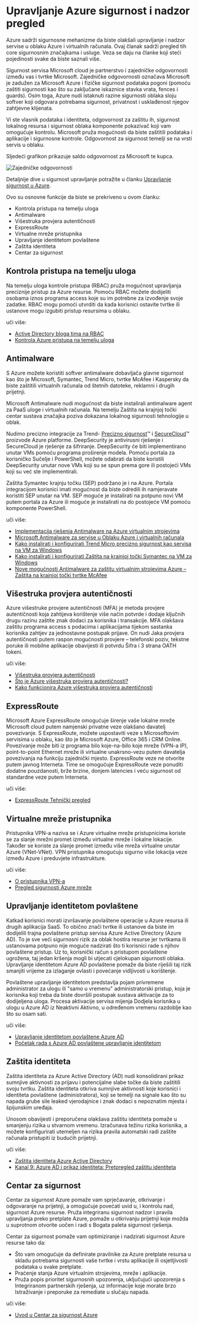 <properties
   pageTitle="Upravljanje Azure sigurnost i nadzor pregled | Microsoft Azure"
   description=" Azure sadrži sigurnosne mehanizme da biste olakšali upravljanje i nadzor servise u oblaku Azure i virtualnih računala.  Ovaj članak sadrži pregled tih core sigurnosnim značajkama i usluge. "
   services="security"
   documentationCenter="na"
   authors="TerryLanfear"
   manager="StevenPo"
   editor="TomSh"/>

<tags
   ms.service="security"
   ms.devlang="na"
   ms.topic="article"
   ms.tgt_pltfrm="na"
   ms.workload="na"
   ms.date="08/16/2016"
   ms.author="terrylan"/>

# <a name="azure-security-management-and-monitoring-overview"></a>Upravljanje Azure sigurnost i nadzor pregled

Azure sadrži sigurnosne mehanizme da biste olakšali upravljanje i nadzor servise u oblaku Azure i virtualnih računala. Ovaj članak sadrži pregled tih core sigurnosnim značajkama i usluge. Veza se daju na članke koji steći pojedinosti svake da biste saznali više.

Sigurnost servisa Microsoft cloud je partnerstvo i zajedničke odgovornosti između vas i tvrtke Microsoft. Zajedničke odgovornosti označava Microsoft je zadužen za Microsoft Azure i fizičke sigurnost podataka pogoni (pomoću zaštiti sigurnosti kao što su zaključane iskaznice stavka vrata, fences i guards). Osim toga, Azure nudi istaknuti razine sigurnosti oblaka sloju softver koji odgovara potrebama sigurnost, privatnost i usklađenost njegov zahtjevne klijenata.

Vi ste vlasnik podataka i identiteta, odgovornost za zaštitu ih, sigurnost lokalnog resursa i sigurnost oblaka komponente pokazivač koji vam omogućuje kontrolu. Microsoft pruža mogućnosti da biste zaštitili podataka i aplikacije i sigurnosne kontrole. Odgovornost za sigurnost temelji se na vrsti servis u oblaku.

Sljedeći grafikon prikazuje saldo odgovornost za Microsoft te kupca.

![Zajedničke odgovornosti][1]

Detaljnije dive u sigurnost upravljanje potražite u članku [Upravljanje sigurnost u Azure](azure-security-management.md).

Ovo su osnovne funkcije da biste se prekriveno u ovom članku:

- Kontrola pristupa na temelju uloga
- Antimalware
- Višestruka provjera autentičnosti
- ExpressRoute
- Virtualne mreže pristupnika
- Upravljanje identitetom povlaštene
- Zaštita identiteta
- Centar za sigurnost

## <a name="role-based-access-control"></a>Kontrola pristupa na temelju uloga

Na temelju uloga kontrole pristupa (RBAC) pruža mogućnost upravljanja preciznije pristup za Azure resurse. Pomoću RBAC možete dodijeliti osobama iznos programa access koje su im potrebne za izvođenje svoje zadatke.  RBAC mogu pomoći utvrditi da kada korisnici ostavite tvrtke ili ustanove mogu izgubiti pristup resursima u oblaku.

uči više:

- [Active Directory bloga tima na RBAC](http://i1.blogs.technet.com/b/ad/archive/2015/10/12/azure-rbac-is-ga.aspx)
- [Kontrola Azure pristupa na temelju uloga](../active-directory/role-based-access-control-configure.md)

## <a name="antimalware"></a>Antimalware

S Azure možete koristiti softver antimalware dobavljača glavne sigurnost kao što je Microsoft, Symantec, Trend Micro, tvrtke McAfee i Kaspersky da biste zaštitili virtualnih računala od štetnih datoteke, reklamni i drugih prijetnji.

Microsoft Antimalware nudi mogućnost da biste instalirali antimalware agent za PaaS uloge i virtualnih računala. Na temelju Zaštita na krajnjoj točki centar sustava značajka poziva dokazana lokalnog sigurnosti tehnologije u oblak.

Nudimo precizno integracije za Trend- [Precizno sigurnost](http://www.trendmicro.com/us/enterprise/cloud-solutions/deep-security/)™ i [SecureCloud](http://www.trendmicro.com/us/enterprise/cloud-solutions/secure-cloud/)™ proizvode Azure platforme. DeepSecurity je antivirusni rješenje i SecureCloud je rješenje za šifriranje. DeepSecurity će biti implementirano unutar VMs pomoću programa proširenje modela. Pomoću portala za korisničko Sučelje i PowerShell, možete odabrati da biste koristili DeepSecurity unutar nove VMs koji su se spun prema gore ili postojeći VMs koji su već ste implementirali.

Zaštita Symantec krajnju točku (SEP) podržano je i na Azure. Portala integracijom korisnici imati mogućnost da biste odredili ih namjeravate koristiti SEP unutar na VM. SEP moguće je instalirati na potpuno novi VM putem portala za Azure ili moguće je instalirati na do postojeće VM pomoću komponente PowerShell.

uči više:

- [Implementacija rješenja Antimalware na Azure virtualnim strojevima](https://azure.microsoft.com/blog/deploying-antimalware-solutions-on-azure-virtual-machines/)
- [Microsoft Antimalware za servise u Oblaku Azure i virtualnih računala](../security/azure-security-antimalware.md)
- [Kako instalirati i konfigurirati Trend Micro precizno sigurnost kao servisa na VM za Windows](../virtual-machines/virtual-machines-windows-classic-install-trend.md)
- [Kako instalirati i konfigurirati Zaštita na krajnjoj točki Symantec na VM za Windows](../virtual-machines/virtual-machines-windows-classic-install-symantec.md)
- [Nove mogućnosti Antimalware za zaštitu virtualnim strojevima Azure – Zaštita na krajnjoj točki tvrtke McAfee](https://azure.microsoft.com/blog/new-antimalware-options-for-protecting-azure-virtual-machines/)

## <a name="multi-factor-authentication"></a>Višestruka provjera autentičnosti

Azure višestruke provjere autentičnosti (MFA) je metoda provjere autentičnosti koja zahtijeva korištenje više način potvrde i dodaje ključnih drugu razinu zaštite znak dodaci za korisnika i transakcije. MFA olakšava zaštitu programa access s podacima i aplikacijama tijekom sastanka korisnika zahtjev za jednostavne postupak prijave. On nudi Jaka provjera autentičnosti putem raspon mogućnosti provjere – telefonski poziv, tekstne poruke ili mobilne aplikacije obavijesti ili potvrdu Šifra i 3 strana OATH tokeni.

uči više:

- [Višestruka provjera autentičnosti](https://azure.microsoft.com/documentation/services/multi-factor-authentication/)
- [Što je Azure višestruka provjera autentičnosti?](../multi-factor-authentication/multi-factor-authentication.md)
- [Kako funkcionira Azure višestruka provjera autentičnosti](../multi-factor-authentication/multi-factor-authentication-how-it-works.md)

## <a name="expressroute"></a>ExpressRoute

Microsoft Azure ExpressRoute omogućuje širenje vaše lokalne mreže Microsoft cloud putem namjenski privatne veze olakšano davatelj povezivanje. S ExpressRoute, možete uspostaviti veze s Microsoftovim servisima u oblaku, kao što je Microsoft Azure, Office 365 i CRM Online. Povezivanje može biti iz programa bilo koje-na-bilo koje mreže (VPN-a IP), point-to-point Ethernet mreže ili virtualne unakrsno-vezu putem davatelja povezivanja na funkciju zajednički mjesto. ExpressRoute veze ne otvorite putem javnog Interneta. Time se omogućuje ExpressRoute veze ponuditi dodatne pouzdanosti, brže brzine, donjem latencies i veću sigurnost od standardne veze putem Interneta.

uči više:

- [ExpressRoute Tehnički pregled](../expressroute/expressroute-introduction.md)

## <a name="virtual-network-gateways"></a>Virtualne mreže pristupnika

Pristupnika VPN-a naziva se i Azure virtualne mreže pristupnicima koriste se za slanje mrežni promet između virtualne mreže i lokalne lokacije. Također se koriste za slanje promet između više mreža virtualne unutar Azure (VNet-VNet).  VPN pristupnika omogućuju sigurno više lokacija veze između Azure i preduvjete infrastrukture.

uči više:

- [O pristupnika VPN-a](../vpn-gateway/vpn-gateway-about-vpngateways.md)
- [Pregled sigurnosti Azure mreže](security-network-overview.md)

## <a name="privileged-identity-management"></a>Upravljanje identitetom povlaštene

Katkad korisnici morati izvršavanje povlaštene operacije u Azure resursa ili drugih aplikacija SaaS. To obično znači tvrtke ili ustanove da biste im dodijelili trajna povlaštene pristup servisa Azure Active Directory (Azure AD). To je sve veći sigurnosni rizik za oblak hostira resurse jer tvrtkama ili ustanovama potpuno nije moguće nadzirati što ti korisnici rade s njihov povlaštene pristup.
Uz to, korisnički račun s pristupom povlaštene ugrožena, taj jedan kršenja mogli bi utjecati cjelokupan sigurnosti oblaka. Upravljanje identitetom Azure AD povlaštene pomaže da biste riješili taj rizik smanjiti vrijeme za izlaganje ovlasti i povećanje vidljivosti u korištenje.  

Povlaštene upravljanje identitetom predstavlja pojam privremene administrator za ulogu ili "samo u vremenu" administratorski pristup, koja je korisnika koji treba da biste dovršili postupak sustava aktivacije za to dodijeljena uloga. Procesa aktivacije servisa mijenja Dodjela korisnika u ulogu u Azure AD iz Neaktivni Aktivno, u određenom vremenu razdoblje kao što su osam sati.

uči više:

- [Upravljanje identitetom povlaštene Azure AD](../active-directory/active-directory-privileged-identity-management-configure.md)
- [Početak rada s Azure AD povlaštene upravljanje identitetom](../active-directory/active-directory-privileged-identity-management-getting-started.md)

## <a name="identity-protection"></a>Zaštita identiteta

Zaštita identiteta za Azure Active Directory (AD) nudi konsolidirani prikaz sumnjive aktivnosti za prijavu i potencijalne slabe točke da biste zaštitili svoju tvrtku. Zaštita identiteta otkriva sumnjive aktivnosti koje korisnici i identiteta povlaštene (administratora), koji se temelji na signale kao što su napada grube sile leaked vjerodajnice i znak dodaci s nepoznatim mjesta i špijunskim uređaja.

Unosom obavijesti i preporučena olakšava zaštitu identiteta pomaže u smanjenju rizika u stvarnom vremenu. Izračunava težinu rizika korisnika, a možete konfigurirati utemeljen na rizika pravila automatski radi zaštite računala pristupiti iz budućih prijetnji.

uči više:

- [Zaštita identiteta Azure Active Directory](../active-directory/active-directory-identityprotection.md)
- [Kanal 9: Azure AD i prikaz identiteta: Pretpregled zaštitu identiteta](https://channel9.msdn.com/Series/Azure-AD-Identity/Azure-AD-and-Identity-Show-Identity-Protection-Preview)

## <a name="security-center"></a>Centar za sigurnost

Centar za sigurnost Azure pomaže vam sprječavanje, otkrivanje i odgovaranje na prijetnji, a omogućuje povećati uvid u, i kontrolu nad, sigurnost Azure resurse. Pruža integriranu sigurnost nadzor i pravila upravljanja preko pretplate Azure, pomaže u otkrivanju prijetnji koje možda u suprotnom otvorite uočen i radi s Bogata paleta sigurnost rješenja.

Centar za sigurnost pomaže vam optimiziranje i nadzirati sigurnost Azure resurse tako da:

- Što vam omogućuje da definirate pravilnike za Azure pretplate resursa u skladu potrebama sigurnosti vaše tvrtke i vrstu aplikacije ili osjetljivosti podataka u svake pretplate.
- Praćenje stanja Azure virtualnim strojevima, mreže i aplikacije.
- Pruža popis prioritet sigurnosnih upozorenja, uključujući upozorenja s Integriranom partnerskih rješenja, uz informacije koje morate brzo Istraživanje i preporuke za remediate u slučaju napada.

uči više:

- [Uvod u Centar za sigurnost Azure](../security-center/security-center-intro.md)

<!--Image references-->
[1]: ./media/security-management-and-monitoring-overview/shared-responsibility.png
